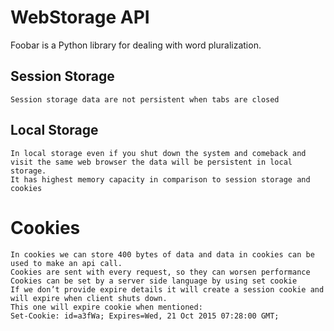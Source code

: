 # WebStorage API

Foobar is a Python library for dealing with word pluralization.

## Session Storage

```
Session storage data are not persistent when tabs are closed
```

## Local Storage

```
In local storage even if you shut down the system and comeback and visit the same web browser the data will be persistent in local storage.  
It has highest memory capacity in comparison to session storage and cookies
```

# Cookies
```
In cookies we can store 400 bytes of data and data in cookies can be used to make an api call.
Cookies are sent with every request, so they can worsen performance
Cookies can be set by a server side language by using set cookie
If we don’t provide expire details it will create a session cookie and will expire when client shuts down.
This one will expire cookie when mentioned:
Set-Cookie: id=a3fWa; Expires=Wed, 21 Oct 2015 07:28:00 GMT;
```